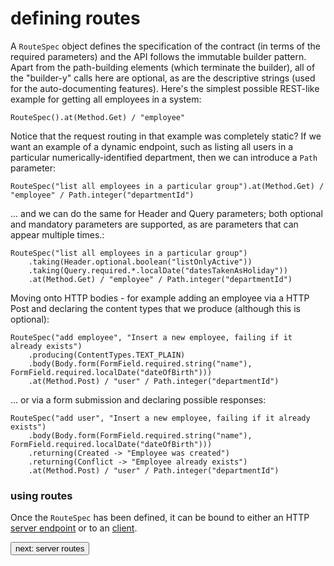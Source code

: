 # defining routes
A ```RouteSpec``` object defines the specification of the contract (in terms of the required parameters) and the API follows the immutable 
builder pattern. Apart from the path-building elements (which terminate the builder), all of the "builder-y" calls here are optional, as 
are the descriptive strings (used for the auto-documenting features). Here's the simplest possible REST-like example for getting all employees
in a system:

```
RouteSpec().at(Method.Get) / "employee"
```

Notice that the request routing in that example was completely static? If we want an example of a dynamic endpoint, such as listing 
all users in a particular numerically-identified department, then we can introduce a ```Path``` parameter:
```
RouteSpec("list all employees in a particular group").at(Method.Get) / "employee" / Path.integer("departmentId")
```
... and we can do the same for Header and Query parameters; both optional and mandatory parameters are supported, as are parameters that can appear multiple times.:
```
RouteSpec("list all employees in a particular group")
    .taking(Header.optional.boolean("listOnlyActive"))
    .taking(Query.required.*.localDate("datesTakenAsHoliday"))
    .at(Method.Get) / "employee" / Path.integer("departmentId")
```
Moving onto HTTP bodies - for example adding an employee via a HTTP Post and declaring the content types that we produce (although 
this is optional):
```
RouteSpec("add employee", "Insert a new employee, failing if it already exists")
    .producing(ContentTypes.TEXT_PLAIN)
    .body(Body.form(FormField.required.string("name"), FormField.required.localDate("dateOfBirth")))
    .at(Method.Post) / "user" / Path.integer("departmentId")
```
  ... or via a form submission and declaring possible responses:
```
RouteSpec("add user", "Insert a new employee, failing if it already exists")
    .body(Body.form(FormField.required.string("name"), FormField.required.localDate("dateOfBirth")))
    .returning(Created -> "Employee was created")
    .returning(Conflict -> "Employee already exists")
    .at(Method.Post) / "user" / Path.integer("departmentId")
```

### using routes
Once the ```RouteSpec``` has been defined, it can be bound to either an HTTP <a href="server-routes">server endpoint</a> or to an <a href="client-routes">client</a>.

<a class="next" href="http://fintrospect.io/server-routes" target="_top"><button type="button" class="btn btn-sm btn-default">next: server routes</button></a>
